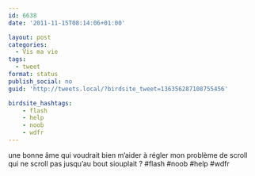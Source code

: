 ```yaml
---
id: 6638
date: '2011-11-15T08:14:06+01:00'

layout: post
categories:
  - Vis ma vie
tags:
  - tweet
format: status
publish_social: no
guid: 'http://tweets.local/?birdsite_tweet=136356287108755456'

birdsite_hashtags:
    - flash
    - help
    - noob
    - wdfr
---
```


une bonne âme qui voudrait bien m’aider à régler mon problème de scroll qui ne scroll pas jusqu’au bout siouplait ? #flash #noob #help #wdfr